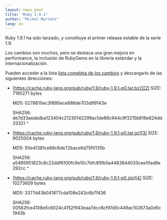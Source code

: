 ```yaml
---
layout: news_post
title: "Ruby 1.9.1"
author: "Michel Martens"
lang: es
---
```


Ruby 1.9.1 ha sido lanzado, y constituye el primer release estable de la
serie 1.9.

Los cambios son muchos, pero se destaca una gran mejora en performance,
la inclusión de RubyGems en la librería estándar y la
internacionalización.

Pueden acceder a la lista [lista completa de los cambios][1] y
descargarlo de las siguientes direcciones:

* [https://cache.ruby-lang.org/pub/ruby/1.9/ruby-1.9.1-p0.tar.bz2][2]
  SIZE: 7190271 bytes

  MD5: 0278610ec3f895ece688de703d99143e

  SHA256: de7d33aeabdba123404c21230142299ac1de88c944c9f3215b816e824dd33321
^

* [https://cache.ruby-lang.org/pub/ruby/1.9/ruby-1.9.1-p0.tar.gz][3]
  SIZE: 9025004 bytes

  MD5: 50e4f381ce68c6de72bace6d75f0135b

  SHA256: a5485951823c8c22ddf6100fc9e10c7bfc85fb5a4483844033cee0fad9e292cc
^

* [https://cache.ruby-lang.org/pub/ruby/1.9/ruby-1.9.1-p0.zip][4]
  SIZE: 10273609 bytes

  MD5: 3377d43b041877cda108e243c6b7f436

  SHA256: 00562fce4108e5c6024c4152f943eaa7dcc8cf97d5c449ac102673a0d5c1943b



[1]: https://svn.ruby-lang.org/repos/ruby/tags/v1_9_1_0/NEWS
[2]: https://cache.ruby-lang.org/pub/ruby/1.9/ruby-1.9.1-p0.tar.bz2
[3]: https://cache.ruby-lang.org/pub/ruby/1.9/ruby-1.9.1-p0.tar.gz
[4]: https://cache.ruby-lang.org/pub/ruby/1.9/ruby-1.9.1-p0.zip
